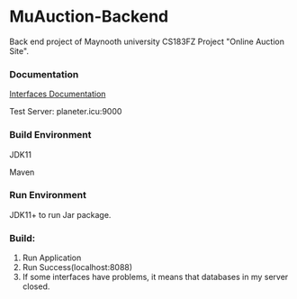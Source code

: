 # MuAuction-Backend
Back end project of Maynooth university CS183FZ Project "Online Auction Site".
### Documentation

[Interfaces Documentation](https://documenter.getpostman.com/view/14810956/TzeTKpbK)

Test Server: planeter.icu:9000

### Build Environment

JDK11

Maven

### Run Environment

JDK11+ to run Jar package.

### Build:
1. Run Application
2. Run Success(localhost:8088)
3. If some interfaces have problems, it means that databases in my server closed. 
